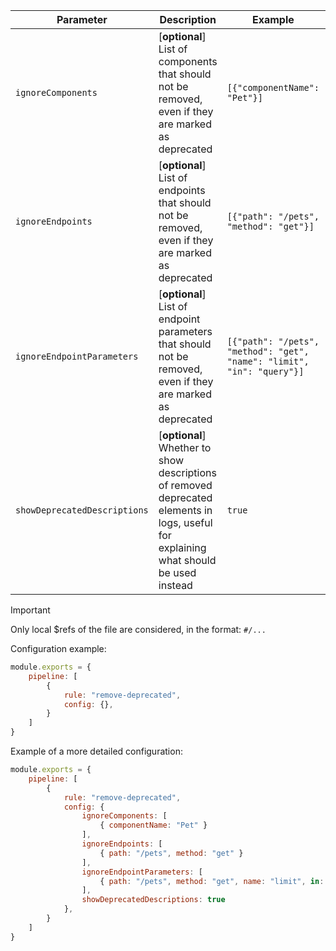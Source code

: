 | Parameter | Description                                                                                                                | Example | Type | Default |
|----------|-------------------------------------------------------------------------------------------------------------------------|---------|-----------|-----------|
| `ignoreComponents` | [**optional**] List of components that should not be removed, even if they are marked as deprecated            | `[{"componentName": "Pet"}]` | `Array<ComponentDescriptorConfig>` | `[]` |
| `ignoreEndpoints` | [**optional**] List of endpoints that should not be removed, even if they are marked as deprecated             | `[{"path": "/pets", "method": "get"}]` | `Array<EndpointDescriptorConfig>` | `[]` |
| `ignoreEndpointParameters` | [**optional**] List of endpoint parameters that should not be removed, even if they are marked as deprecated  | `[{"path": "/pets", "method": "get", "name": "limit", "in": "query"}]` | `Array<ParameterDescriptorConfig>` | `[]` |
| `showDeprecatedDescriptions` | [**optional**] Whether to show descriptions of removed deprecated elements in logs, useful for explaining what should be used instead | `true` | `boolean` | `false` |

> [!IMPORTANT]  
> Only local $refs of the file are considered, in the format: `#/...`

Configuration example:

```js
module.exports = {
    pipeline: [
        {
            rule: "remove-deprecated",
            config: {},
        }
    ]
}
```

Example of a more detailed configuration:

```js
module.exports = {
    pipeline: [
        {
            rule: "remove-deprecated",
            config: {
                ignoreComponents: [
                    { componentName: "Pet" }
                ],
                ignoreEndpoints: [
                    { path: "/pets", method: "get" }
                ],
                ignoreEndpointParameters: [
                    { path: "/pets", method: "get", name: "limit", in: "query" }
                ],
                showDeprecatedDescriptions: true
            },
        }
    ]
} 